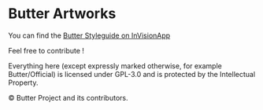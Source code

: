 Butter Artworks
================

You can find the [Butter Styleguide on InVisionApp](https://projects.invisionapp.com/boards/8F2IY02YAXCD/)

Feel free to contribute !

Everything here (except expressly marked otherwise, for example Butter/Official) is licensed under GPL-3.0 and is protected by the Intellectual Property.

© Butter Project and its contributors.